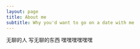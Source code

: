 ```yaml
---
layout: page
title: About me
subtitle: Why you'd want to go on a date with me
---
```


无聊的人
写无聊的东西
嘿嘿嘿嘿嘿嘿
